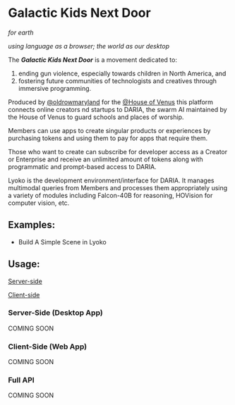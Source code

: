 # Galactic Kids Next Door

_for earth_

_using language as a browser; the world as our desktop_

The **_Galactic Kids Next Door_** is a movement dedicated to:

1. ending gun violence, especially towards children in North America, and
2. fostering future communities of technologists and creatives through immersive programming.

Produced by [@oldrowmaryland](https://instagram.com/oldrowmaryland) for the [@House of Venus](https://instagram.com/ceo.hov) this platform connects online creators nd startups to DARIA, the swarm AI maintained by the House of Venus to guard schools and places of worship.

Members can use apps to create singular products or experiences by purchasing tokens and using them to pay for apps that require them.

Those who want to create can subscribe for developer access as a Creator or Enterprise and receive an unlimited amount of tokens along with programmatic and prompt-based access to DARIA.

Lyoko is the development environment/interface for DARIA. It manages multimodal queries from Members and processes them appropriately using a variety of modules including Falcon-40B for reasoning, HOVision for computer vision, etc.

## Examples:

* Build A Simple Scene in Lyoko

## Usage:

[Server-side](#server-side)

[Client-side](#client-side)

### Server-Side (Desktop App)

COMING SOON

### Client-Side (Web App)

COMING SOON

### Full API

COMING SOON
